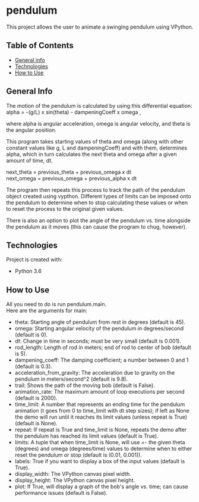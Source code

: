 # pendulum
This project allows the user to animate a swinging pendulum using VPython.

## Table of Contents
* [General info](#general-info)
* [Technologies](#technologies)
* [How to Use](#how-to-use)

## General Info
The motion of the pendulum is calculated by using this differential equation:  
alpha = -(g/L) x sin(theta) - dampeningCoeff x omega ,  

where alpha is angular acceleration, omega is angular velocity, and theta is the angular position.  

This program takes starting values of theta and omega (along with other constant values like g, L and dampeningCoeff) and with them, determines alpha, which in turn calculates the next theta and omega after a given amount of time, dt.  

next_theta = previous_theta + previous_omega x dt  
next_omega = previous_omega + previous_alpha x dt  

The program then repeats this process to track the path of the pendulum  object created using vypthon. Different types of limits can be imposed onto the pendulum to determine when to stop calculating these values or when to reset the process to the original given values.  

There is also an option to plot the angle of the pendulum vs. time alongside the pendulum as it moves (this can cause the program to chug, however).

## Technologies
Project is created with:
* Python 3.6

## How to Use
All you need to do is run pendulum.main.  
Here are the arguments for main:  
* theta: Starting angle of pendulum from rest in degrees (default is 45).
* omega: Starting angular velocity of the pendulum in degrees/second (default is 0).
* dt: Change in time in seconds; must be very small (default is 0.001).
* rod_length: Length of rod in meters; end of rod to center of bob (default is 5).
* dampening_coeff: The damping coefficient; a number between 0 and 1 (default is 0.3).
* acceleration_from_gravity: The acceleration due to gravity on the pendulum in meters/second^2 (default is 9.8).
* trail: Shows the path of the moving bob (default is False).
* animation_rate: The maximum amount of loop executions per second (default is 2000).
* time_limit: A number that represents an ending time for the pendulum animation (t goes from 0 to time_limit with dt step sizes); if left as None the demo will run until it reaches its limit values (unless repeat is True) (default is None).
* repeat: If repeat is True and time_limit is None, repeats the demo after the pendulum has reached its limit values (default is True).
* limits: A tuple that when time_limit is None, will use +- the given theta (degrees) and omega (degrees/time) values to determine when to either reset the pendulum or stop (default is (0.01, 0.001)).
* labels: True if you want to display a box of the input values (default is True).
* display_width: The VPython canvas pixel width.
* display_height: The VPython canvas pixel height.
* plot: If True, will display a graph of the bob's angle vs. time; can cause performance issues (default is False).
